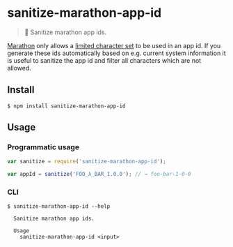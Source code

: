# sanitize-marathon-app-id

> :put_litter_in_its_place: Sanitize marathon app ids.

[Marathon](https://mesosphere.github.io/marathon) only allows a [limited character set](https://mesosphere.github.io/marathon/docs/rest-api.html#id) to be used in an app id.
If you generate these ids automatically based on e.g. current system information it is useful to sanitize the app id and filter all characters which are not allowed. 

## Install

```
$ npm install sanitize-marathon-app-id
```

## Usage

### Programmatic usage

```js
var sanitize = require('sanitize-marathon-app-id');

var appId = sanitize('FOO_λ_BAR_1.0.0'); // → foo-bar-1-0-0
```

### CLI

```
$ sanitize-marathon-app-id --help

  Sanitize marathon app ids.

  Usage
    sanitize-marathon-app-id <input>
```
